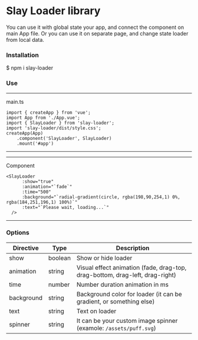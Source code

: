 # Slay Loader library

You can use it with global state your app, and connect the component on main App file.
Or you can use it on separate page, and change state loader from local data.

### Installation

$ npm i slay-loader

### Use

--------
main.ts
```
import { createApp } from 'vue';
import App from './App.vue';
import { SlayLoader } from 'slay-loader';
import 'slay-loader/dist/style.css';
createApp(App)
    .component('SlayLoader', SlayLoader)
    .mount('#app')
```

-----

------
Component
```
<SlayLoader
      :show="true"
      :animation="`fade`"
      :time="500"
      :background="`radial-gradient(circle, rgba(198,90,254,1) 0%, rgba(184,251,196,1) 100%)`"
      :text="`Please wait, loading...`"
  />
```
------

### Options
Directive | Type | Description
--- | --- | ---
show | boolean | Show or hide loader
animation | string | Visual effect animation (fade, drag-top, drag-bottom, drag-left, drag-right)
time | number | Number duration animation in ms
background | string | Background color for loader (it can be gradient, or something else)
text | string | Text on loader
spinner | string | It can be your custom image spinner (examole: `/assets/puff.svg`)
